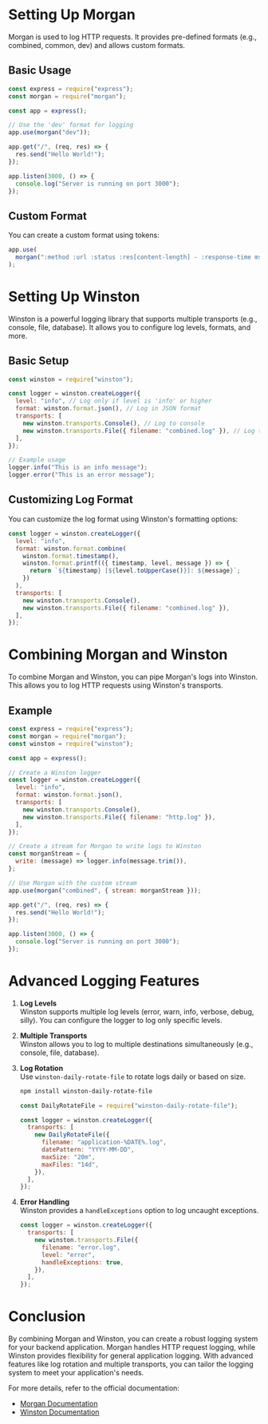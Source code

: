 # Setting Up Morgan

Morgan is used to log HTTP requests. It provides pre-defined formats (e.g., combined, common, dev) and allows custom formats.

## Basic Usage

```javascript
const express = require("express");
const morgan = require("morgan");

const app = express();

// Use the 'dev' format for logging
app.use(morgan("dev"));

app.get("/", (req, res) => {
  res.send("Hello World!");
});

app.listen(3000, () => {
  console.log("Server is running on port 3000");
});
```

## Custom Format

You can create a custom format using tokens:

```javascript
app.use(
  morgan(":method :url :status :res[content-length] - :response-time ms")
);
```

# Setting Up Winston

Winston is a powerful logging library that supports multiple transports (e.g., console, file, database). It allows you to configure log levels, formats, and more.

## Basic Setup

```javascript
const winston = require("winston");

const logger = winston.createLogger({
  level: "info", // Log only if level is 'info' or higher
  format: winston.format.json(), // Log in JSON format
  transports: [
    new winston.transports.Console(), // Log to console
    new winston.transports.File({ filename: "combined.log" }), // Log to a file
  ],
});

// Example usage
logger.info("This is an info message");
logger.error("This is an error message");
```

## Customizing Log Format

You can customize the log format using Winston's formatting options:

```javascript
const logger = winston.createLogger({
  level: "info",
  format: winston.format.combine(
    winston.format.timestamp(),
    winston.format.printf(({ timestamp, level, message }) => {
      return `${timestamp} [${level.toUpperCase()}]: ${message}`;
    })
  ),
  transports: [
    new winston.transports.Console(),
    new winston.transports.File({ filename: "combined.log" }),
  ],
});
```

# Combining Morgan and Winston

To combine Morgan and Winston, you can pipe Morgan's logs into Winston. This allows you to log HTTP requests using Winston's transports.

## Example

```javascript
const express = require("express");
const morgan = require("morgan");
const winston = require("winston");

const app = express();

// Create a Winston logger
const logger = winston.createLogger({
  level: "info",
  format: winston.format.json(),
  transports: [
    new winston.transports.Console(),
    new winston.transports.File({ filename: "http.log" }),
  ],
});

// Create a stream for Morgan to write logs to Winston
const morganStream = {
  write: (message) => logger.info(message.trim()),
};

// Use Morgan with the custom stream
app.use(morgan("combined", { stream: morganStream }));

app.get("/", (req, res) => {
  res.send("Hello World!");
});

app.listen(3000, () => {
  console.log("Server is running on port 3000");
});
```

# Advanced Logging Features

1. **Log Levels**  
    Winston supports multiple log levels (error, warn, info, verbose, debug, silly). You can configure the logger to log only specific levels.

2. **Multiple Transports**  
    Winston allows you to log to multiple destinations simultaneously (e.g., console, file, database).

3. **Log Rotation**  
    Use `winston-daily-rotate-file` to rotate logs daily or based on size.

   ```bash
   npm install winston-daily-rotate-file
   ```

   ```javascript
   const DailyRotateFile = require("winston-daily-rotate-file");

   const logger = winston.createLogger({
     transports: [
       new DailyRotateFile({
         filename: "application-%DATE%.log",
         datePattern: "YYYY-MM-DD",
         maxSize: "20m",
         maxFiles: "14d",
       }),
     ],
   });
   ```

4. **Error Handling**  
    Winston provides a `handleExceptions` option to log uncaught exceptions.

   ```javascript
   const logger = winston.createLogger({
     transports: [
       new winston.transports.File({
         filename: "error.log",
         level: "error",
         handleExceptions: true,
       }),
     ],
   });
   ```

# Conclusion

By combining Morgan and Winston, you can create a robust logging system for your backend application. Morgan handles HTTP request logging, while Winston provides flexibility for general application logging. With advanced features like log rotation and multiple transports, you can tailor the logging system to meet your application's needs.

For more details, refer to the official documentation:

- [Morgan Documentation](https://github.com/expressjs/morgan)
- [Winston Documentation](https://github.com/winstonjs/winston)
